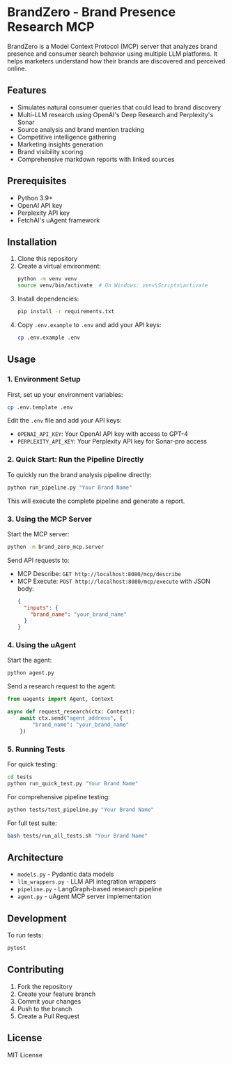 # BrandZero - Brand Presence Research MCP

BrandZero is a Model Context Protocol (MCP) server that analyzes brand presence and consumer search behavior using multiple LLM platforms. It helps marketers understand how their brands are discovered and perceived online.

## Features

- Simulates natural consumer queries that could lead to brand discovery
- Multi-LLM research using OpenAI's Deep Research and Perplexity's Sonar
- Source analysis and brand mention tracking
- Competitive intelligence gathering
- Marketing insights generation
- Brand visibility scoring
- Comprehensive markdown reports with linked sources

## Prerequisites

- Python 3.9+
- OpenAI API key
- Perplexity API key
- FetchAI's uAgent framework

## Installation

1. Clone this repository
2. Create a virtual environment:
   ```bash
   python -m venv venv
   source venv/bin/activate  # On Windows: venv\Scripts\activate
   ```
3. Install dependencies:
   ```bash
   pip install -r requirements.txt
   ```
4. Copy `.env.example` to `.env` and add your API keys:
   ```bash
   cp .env.example .env
   ```

## Usage

### 1. Environment Setup

First, set up your environment variables:

```bash
cp .env.template .env
```

Edit the `.env` file and add your API keys:
- `OPENAI_API_KEY`: Your OpenAI API key with access to GPT-4
- `PERPLEXITY_API_KEY`: Your Perplexity API key for Sonar-pro access

### 2. Quick Start: Run the Pipeline Directly

To quickly run the brand analysis pipeline directly:

```bash
python run_pipeline.py "Your Brand Name"
```

This will execute the complete pipeline and generate a report.

### 3. Using the MCP Server

Start the MCP server:

```bash
python -m brand_zero_mcp.server
```

Send API requests to:
- MCP Describe: `GET http://localhost:8080/mcp/describe`
- MCP Execute: `POST http://localhost:8080/mcp/execute` with JSON body:
  ```json
  {
    "inputs": {
      "brand_name": "your_brand_name"
    }
  }
  ```

### 4. Using the uAgent

Start the agent:

```bash
python agent.py
```

Send a research request to the agent:

```python
from uagents import Agent, Context

async def request_research(ctx: Context):
    await ctx.send("agent_address", {
        "brand_name": "your_brand_name"
    })
```

### 5. Running Tests

For quick testing:

```bash
cd tests
python run_quick_test.py "Your Brand Name"
```

For comprehensive pipeline testing:

```bash
python tests/test_pipeline.py "Your Brand Name"
```

For full test suite:

```bash
bash tests/run_all_tests.sh "Your Brand Name"
```

## Architecture

- `models.py` - Pydantic data models
- `llm_wrappers.py` - LLM API integration wrappers
- `pipeline.py` - LangGraph-based research pipeline
- `agent.py` - uAgent MCP server implementation

## Development

To run tests:
```bash
pytest
```

## Contributing

1. Fork the repository
2. Create your feature branch
3. Commit your changes
4. Push to the branch
5. Create a Pull Request

## License

MIT License
